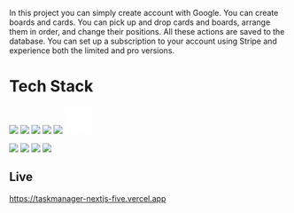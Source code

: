 In this project you can simply create account with Google. You can create boards and cards. You can pick up and drop cards and boards, arrange them in order, and change their positions. All these actions are saved to the database. You can set up a subscription to your account using Stripe and experience both the limited and pro versions.

# Tech Stack
<a href="#"><img src="https://github.com/onemarc/tech-icons/blob/main/icons/nextjs-light.svg" width="50"></a>
<a href="#"><img src="https://github.com/onemarc/tech-icons/blob/main/icons/mongodb-light.svg" width="50"></a>
<a href="#"><img src="https://github.com/onemarc/tech-icons/blob/main/icons/prisma-light.svg" width="50"></a>
<a href="#"><img src="https://github.com/onemarc/tech-icons/blob/main/icons/shadcnui.svg" width="50"></a>
<a href="#"><img src="https://github.com/onemarc/tech-icons/blob/main/icons/typescript.svg" width="50"></a>
<a href="#"><img src="https://github.com/onemarc/tech-icons/blob/main/icons/stripe-light.svg" width="50"></a>


<a href="#"><img src="https://zod.dev/logo.svg" width="50"></a>
<a href="#"><img src="https://github.com/onemarc/tech-icons/blob/main/icons/tailwindcss-light.svg" width="50"></a>
<a href="#"><img src="https://github.com/onemarc/tech-icons/blob/main/icons/reactquery-light.svg" width="50"></a>
<a href="#"><img src="https://react-hook-form.com/images/logo/react-hook-form-logo-only.svg" width="50"></a>
## Live
https://taskmanager-nextjs-five.vercel.app
